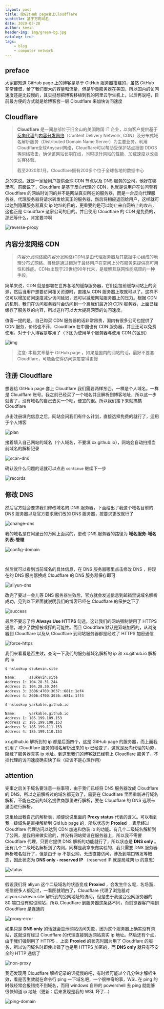 ```yaml
---
layout: post
title: 给GitHub page套上Cloudflare
subtitle: 基于万网域名
date: 2020-03-28
author: kevin
header-img: img/green-bg.jpg
catalog: true
tags:
    - blog
    - computer network
---
```




## preface



大家都知道 GitHub page 上的博客是基于 GitHub 服务器搭建的，虽然 GitHub 非常慷慨，给了我们很大的容量和流量，但是毕竟服务器在美国，所以国内的访问速度还是比较慢的，其实挺想把博客移植到我的阿里云学生机上，以后再说吧，目前最方便的方式就是给博客套一层 Cloudflare 来加快访问速度



## Cloudflare



> **Cloudflare** 是一间总部位于旧金山的美国跨国 IT 企业，以向客户提供基于[反向代理](https://zh.wikipedia.org/wiki/反向代理)的[内容分发网络](https://zh.wikipedia.org/wiki/內容傳遞網路)（Content Delivery Network, CDN）及分布式域名解析服务（Distributed Domain Name Server）为主要业务。利用Cloudflare全球Anycast网络，Cloudflare可以帮助受保护站点抵御 DDOS 等网络攻击，确保该网站长期在线，同时提升网站的性能、加载速度以改善访客体验。
>
> 截至2020年1月，Cloudflare拥有200多个位于全球各地的数据中心



总的来说。就是一家给用户提供全球 CDN 节点以及 DNS 服务的公司，他好在哪里呢，前面说了，Cloudflare 是基于反向代理的 CDN，也就是说用户在访问套有 Cloudflare 的网站时访问的并不是网站真实所在的服务器，而是一台反向代理服务器，代理服务器将请求转发给真正的服务器，然后将相应返回给用户，这样就可以达到隐藏服务器真实 ip 地址的目的，更重要的是可以防止来自网络上的攻击，这也正是 Cloudflare 这家公司的目的。并且使用 Cloudflare 的 CDN 是免费的，那还等什么，肯定要冲啊



![reverse-proxy](https://i.loli.net/2020/03/28/zAabZoI1XhsitlK.png)



## 内容分发网络 CDN





> 内容分发网络或内容分发网络(CDN)是由代理服务器及其数据中心组成的地理分布式网络。目标是通过相对于最终用户在空间上分布服务来提供高可用性和性能。CDNs出现于20世纪90年代末，是缓解互联网性能瓶颈的一种手段。



简单来说，CDN 就是部署在世界各地的缓存服务器，它们会提前缓存网站上的资源，然后当用户想要访问相关资源时，直接从 CDN 服务器上取就可以了。这样不仅可以增加访问速度减少访问延迟，还可以减缓网站服务器上的压力。根据 CDN 的机制，我们在访问服务器时会访问到一个离我们最近的 CDN 服务器，上面已经缓存了服务器的内容，所以这样可以大大提高网页的访问速度。



值得一提的是，自己购买 CDN 服务器的话非常昂贵，国内有很多公司也提供了 CDN 服务，价格也不菲，Cloudflare 在中国也有 CDN 服务器，并且还可以免费使用，对于个人博客是够用了（下图为使用单个服务器与使用 CDN 的区别）



![img](https://upload.wikimedia.org/wikipedia/commons/f/f9/NCDN_-_CDN.png)





>  注意: 本篇文章基于 GitHub page ，如果是国内的网站的话，最好不要套 Cloudflare，可能会使得访问速度变得更慢



## 注册 Cloudflare



想要给 GitHub page 套上 Cloudflare 我们需要两样东西，一样是个人域名，一样是 Cloudflare 账号。我之前已经买了一个域名并且解析到博客地址，所以这一步就省了，没有域名的自己去买一个吧，便宜的很。所以我们接下来就搞搞 Cloudflare



点击注册填完信息之后，网站会问我们有什么计划，直接选择免费的就行了，适用于个人博客

![plan](https://i.loli.net/2020/03/28/63dPw5FTzYL9glp.jpg)

接着填入自己网站的域名（个人域名，不要填 xx.github.io），网站会自动扫描当前域名的解析记录

![scan-dns](https://i.loli.net/2020/03/28/Vf2yYliu3KQcthU.jpg)

确认没什么问题的话就可以点击 `continue` 继续下一步

![records](https://i.loli.net/2020/03/28/6WlUdT5rSwRXgoV.jpg)



## 修改 DNS



然后官方就会要求我们修改域名的 DNS 服务器，下面给出了我这个域名目前的 DNS 服务器以及官方要求我们改的 DNS 服务器，按要求更改就行了



![change-dns](https://i.loli.net/2020/03/28/8fme2pxCQdbVaRG.jpg)



我的域名是在阿里云的万网上面买的，更改 DNS 服务器的路径为 **域名服务-域名列表-管理**



![config-domain](https://i.loli.net/2020/03/28/LZ3uXMEIqvWN6Qf.jpg)

​	

然后就可以看到当前域名的具体信息，在 DNS 服务器哪里点击修改 DNS ，将现在的 DNS 服务器换成 Cloudflare 的 DNS 服务器保存即可



![aliyun-dns](https://i.loli.net/2020/03/28/ZDCv3OSHQtLIEqc.jpg)



改完了要过一会儿等 DNS 服务器生效后，官方就会发送信息到邮箱里说域名解析成功，见到以下界面就说明我们的博客已经在 Cloudflare 的保护之下了



![success](https://i.loli.net/2020/03/28/4DS8vdsiNwnOG3V.jpg)

最后不要忘了将 **Always Use HTTPS** 勾选，这让我们的网站强制使用了 HTTPS 通信，减少了数据被嗅探的可能性。而且 Cloudflare 默认是双端加密的，从浏览器到 Cloudflare 以及从 Cloudflare 到网站服务器都是经过了 HTTPS 加密通信



![force-https](https://i.loli.net/2020/03/28/l8bQXaHZSTmjo6C.jpg)



我们来看看是否生效，查询一下我们的服务器域名解析的 ip 和 xx.github.io 解析的 ip

```bash
$ nslookup szukevin.site

Name:      szukevin.site
Address 1: 104.28.31.244
Address 2: 104.28.30.244
Address 3: 2606:4700:3037::681c:1ef4
Address 4: 2606:4700:3036::681c:1ff4
```



```bash
$ nslookup yarkable.github.io

Name:      yarkable.github.io
Address 1: 185.199.109.153
Address 2: 185.199.108.153
Address 3: 185.199.111.153
Address 4: 185.199.110.153
```



xx.github.io 解析到的 ip 都是后面四个，这是 GitHub page 的服务器，而上面我们用了 Cloudflare 服务的域名解析出来的 ip 已经变了，这就是反向代理的功劳，隐藏了服务器真实 ip 地址。到这里我们的博客就已经套上 Cloudflare 服务了，不挂代理的访问速度确实快了些（应该不是心理作用）



## attention



完事之后关于域名要注意一些事项，由于我们已经将 DNS 服务器改成 Cloudflare 的 DNS，所以之前解析过的域名都无效了，需要在 Cloudflare 里面重新进行域名解析，不能在之前的域名提供商那里进行解析，要在 Cloudflare 的 DNS 选项卡里面进行解析。



这里给出我自己的解析表，顺便说说里面的 **Proxy status** 代表的含义。可以看到我一级域名是直接解析到 GitHub page 的，所以状态为 **Proxied** ，表示经过 Cloudflare 代理访问以达到 CDN 加速和伪装 ip 的功能。有几个二级域名解析到了公网，是我用来做实验的，并没有网站架设在服务器上，所以我不需要 Cloudflare 代理，只要它提供 DNS 解析的功能就行了，所以状态是 **DNS only** 。还有几个二级域名解析到了内网，同样是我拿来做实验的，我只需要 DNS 服务器解析域名就行了，但是由于 ip 不是公网，无法直接访问，涉及到端口转发等概念，因此状态为 **DNS only - reserved IP** （reserved IP 就是局域网 ip 的意思）



![status](https://i.loli.net/2020/03/28/kJibEgpjeYxNlsK.jpg)



---



假设我们将 aliyun 这个二级域名的状态变成 **Proxied** ，会发生什么呢，名场面，相信很多人都见过，一看图就明白了，Cloudflare 代理了浏览器对 aliyun.szukevin.site 解析到的公网地址的访问，但是由于我这台公网服务器的 80 端口没有假设网站，所以 Cloudflare 到服务器这条路不同，而浏览器客户端到 Cloudflare 是连通的



![proxy-error](https://i.loli.net/2020/03/28/35PavW2merDzxVO.jpg)



如果只是 **DNS only** 的话就会显示网站访问失败，因为这个服务器上确实没有网站，这就没有经过 Cloudflare 的代理直接到达网站真实 ip 地址。然后还有个点，由于我们强制用了 HTTPS ，上面 **Proxied** 的状态时因为用了 Cloudflare 的服务，所以访问域名时即使出错了也是用 HTTPS 加密的，而 **DNS only** 就只有不安全的 HTTP 通信了



![non-proxy](https://i.loli.net/2020/03/28/puwdPzexSD896vi.jpg)



我还发现用 Cloudflare 解析记录的话挺慢的吧，有时候可能过个几分钟才解析生效，看是否生效就在命令行 ping 一下域名吧，一个很神奇的事，WSL 在 ping 的时候经常会报错找不到域名，而用 windows 自带的 powershell 去 ping 就能够很快知道 ip 地址（更新：后来发现是我的 WSL 坏了…）



![ping-domain](https://i.loli.net/2020/03/28/4ZlUSh2BbVa6o5t.jpg)

